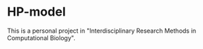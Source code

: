 # HP-model
This is a personal project in "Interdisciplinary Research Methods in Computational Biology".
